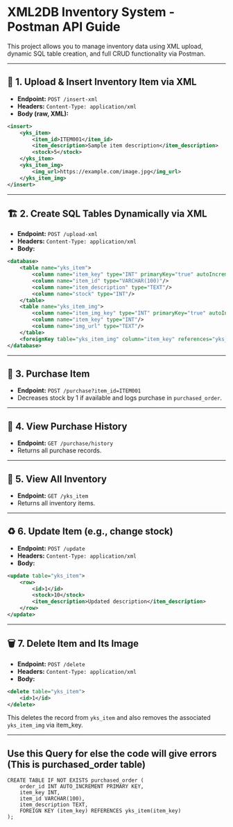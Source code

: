 # XML2DB Inventory System - Postman API Guide

This project allows you to manage inventory data using XML upload, dynamic SQL table creation, and full CRUD functionality via Postman.

---

## 🔁 1. Upload & Insert Inventory Item via XML
- **Endpoint:** `POST /insert-xml`
- **Headers:** `Content-Type: application/xml`
- **Body (raw, XML):**
```xml
<insert>
    <yks_item>
        <item_id>ITEM001</item_id>
        <item_description>Sample item description</item_description>
        <stock>5</stock>
    </yks_item>
    <yks_item_img>
        <img_url>https://example.com/image.jpg</img_url>
    </yks_item_img>
</insert>
```

---

## 🏗️ 2. Create SQL Tables Dynamically via XML
- **Endpoint:** `POST /upload-xml`
- **Headers:** `Content-Type: application/xml`
- **Body:**
```xml
<database>
    <table name="yks_item">
        <column name="item_key" type="INT" primaryKey="true" autoIncrement="true"/>
        <column name="item_id" type="VARCHAR(100)"/>
        <column name="item_description" type="TEXT"/>
        <column name="stock" type="INT"/>
    </table>
    <table name="yks_item_img">
        <column name="item_img_key" type="INT" primaryKey="true" autoIncrement="true"/>
        <column name="item_key" type="INT"/>
        <column name="img_url" type="TEXT"/>
    </table>
    <foreignKey table="yks_item_img" column="item_key" references="yks_item(item_key)"/>
</database>
```

---

## 🛒 3. Purchase Item
- **Endpoint:** `POST /purchase?item_id=ITEM001`
- Decreases stock by 1 if available and logs purchase in `purchased_order`.

---

## 📜 4. View Purchase History
- **Endpoint:** `GET /purchase/history`
- Returns all purchase records.

---

## 🧾 5. View All Inventory
- **Endpoint:** `GET /yks_item`
- Returns all inventory items.

---

## ♻️ 6. Update Item (e.g., change stock)
- **Endpoint:** `POST /update`
- **Headers:** `Content-Type: application/xml`
- **Body:**
```xml
<update table="yks_item">
    <row>
        <id>1</id>
        <stock>10</stock>
        <item_description>Updated description</item_description>
    </row>
</update>
```

---

## 🗑️ 7. Delete Item and Its Image
- **Endpoint:** `POST /delete`
- **Headers:** `Content-Type: application/xml`
- **Body:**
```xml
<delete table="yks_item">
    <id>1</id>
</delete>
```

This deletes the record from `yks_item` and also removes the associated `yks_item_img` via item_key.

---
## Use this Query for else the code will give errors (This is purchased_order table)
```
CREATE TABLE IF NOT EXISTS purchased_order (
    order_id INT AUTO_INCREMENT PRIMARY KEY,
    item_key INT,
    item_id VARCHAR(100),
    item_description TEXT,
    FOREIGN KEY (item_key) REFERENCES yks_item(item_key)
);

```
